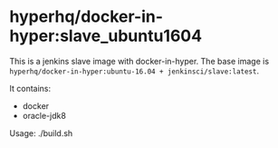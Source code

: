 hyperhq/docker-in-hyper:slave_ubuntu1604
========================================

This is a jenkins slave image with docker-in-hyper.
The base image is `hyperhq/docker-in-hyper:ubuntu-16.04 + jenkinsci/slave:latest`.

It contains:

- docker
- oracle-jdk8

Usage: ./build.sh

